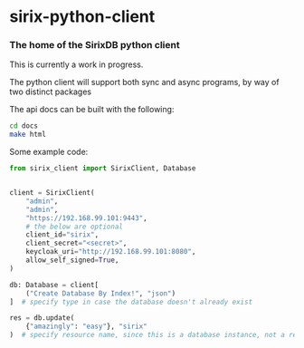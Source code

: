 # sirix-python-client

### The home of the SirixDB python client

This is currently a work in progress.

The python client will support both sync and async programs,
by way of two distinct packages

The api docs can be built with the following:
```bash
cd docs
make html
```


Some example code:
```python
from sirix_client import SirixClient, Database


client = SirixClient(
    "admin",
    "admin",
    "https://192.168.99.101:9443",
    # the below are optional
    client_id="sirix",
    client_secret="<secret>",
    keycloak_uri="http://192.168.99.101:8080",
    allow_self_signed=True,
)

db: Database = client[
    ("Create Database By Index!", "json")
]  # specify type in case the database doesn't already exist

res = db.update(
    {"amazingly": "easy"}, "sirix"
)  # specify resource name, since this is a database instance, not a resource instance

```
